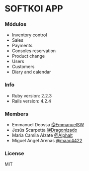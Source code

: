 # SOFTKOI APP

### Módulos
- Inventory control
- Sales
- Payments
- Consoles reservation
- Product change
- Users
- Customers
- Diary and calendar

### Info

* Ruby version: 2.2.3
* Rails version: 4.2.4

### Members

- Emmanuel Deossa [@EmmanuelSW](https://github.com/EmmanuelSW)
- Jesús Scarpetta [@Dragonizado](https://github.com/dragonizado)
- Maria Camila Alzate [@Alphalt](https://github.com/Alphalt)
- Miguel Angel Arenas [@maac4422](https://github.com/maac4422)

### License

MIT

